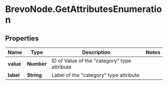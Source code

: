 # BrevoNode.GetAttributesEnumeration

## Properties
Name | Type | Description | Notes
------------ | ------------- | ------------- | -------------
**value** | **Number** | ID of Value of the \"category\" type attribute | 
**label** | **String** | Label of the \"category\" type attribute | 


